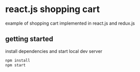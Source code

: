 # react.js shopping cart

example of shopping cart implemented in react.js and redux.js



## getting started

install dependencies and start local dev server

```sh
npm install
npm start
```
